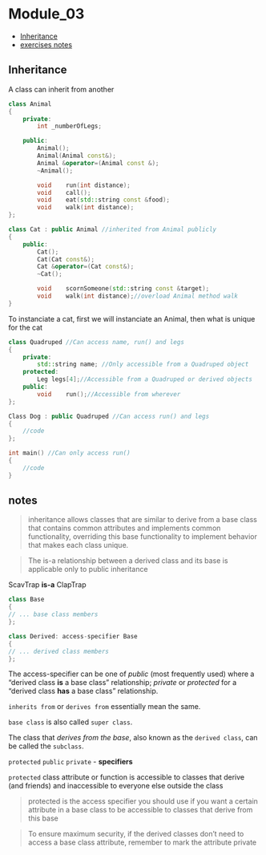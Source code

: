 # Module_03

* [Inheritance](#Inheritance)
* [exercises notes](#notes)

## Inheritance

A class can inherit from another

```cpp
class Animal
{
	private:
		int	_numberOfLegs;

	public:
		Animal();
		Animal(Animal const&);
		Animal &operator=(Animal const &);
		~Animal();

		void	run(int distance);
		void	call();
		void	eat(std::string const &food);
		void	walk(int distance);
};

class Cat : public Animal //inherited from Animal publicly
{
	public:
		Cat();
		Cat(Cat const&);
		Cat	&operator=(Cat const&);
		~Cat();

		void	scornSomeone(std::string const &target);
		void	walk(int distance);//overload Animal method walk
}
```
To instanciate a cat, first we will instanciate an Animal, then what is unique for the cat

```cpp
class Quadruped //Can access name, run() and legs
{
	private:
		std::string	name; //Only accessible from a Quadruped object
	protected:
		Leg	legs[4];//Accessible from a Quadruped or derived objects
	public:
		void	run();//Accessible from wherever
};

Class Dog : public Quadruped //Can access run() and legs
{
	//code
};

int main() //Can only access run()
{
	//code
}
```

## notes

>inheritance allows classes that are similar to derive from a base class that contains common attributes and implements common functionality, overriding this base functionality to implement behavior that makes each class unique.

>The is-a relationship between a derived class and its base is applicable only to public inheritance

ScavTrap **is-a** ClapTrap

```cpp
class Base
{
// ... base class members
};

class Derived: access-specifier Base
{
// ... derived class members
};
```

The access-specifier can be one of *public* (most frequently used) where a “derived class **is** a base class” relationship; *private* or *protected* for a “derived class **has** a base class” relationship.

`inherits from` or `derives from` essentially mean the same.

`base class` is also called `super class`. 

The class that *derives from the base*, also known as the `derived class`, can be called the `subclass`.

`protected` `public` `private` - **specifiers**

`protected` class attribute or function is accessible to classes that derive (and friends) and inaccessible to everyone else outside the class

> protected is the access specifier you should use if you want a certain attribute in a base class to be accessible to classes that derive from this base

> To ensure maximum security, if the derived classes don’t need to access a base class attribute, remember to mark the attribute private
